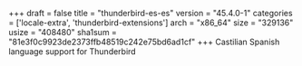 +++
draft = false
title = "thunderbird-es-es"
version = "45.4.0-1"
categories = ['locale-extra', 'thunderbird-extensions']
arch = "x86_64"
size = "329136"
usize = "408480"
sha1sum = "81e3f0c9923de2373ffb48519c242e75bd6ad1cf"
+++
Castilian Spanish language support for Thunderbird